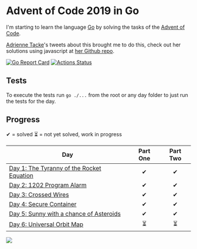 # Advent of Code 2019 in Go
I'm starting to learn the language [Go](https://golang.org/) by solving the tasks of the [Advent of Code](https://adventofcode.com/).

[Adrienne Tacke](http://adrienne.io/)'s tweets about this brought me to do this, check out her solutions using javascript at [her Github repo](https://github.com/adriennetacke/advent-of-code-2019).

[![Go Report Card](https://goreportcard.com/badge/github.com/dArignac/advent-of-code-2019)](https://goreportcard.com/report/github.com/dArignac/advent-of-code-2019)
[![Actions Status](https://github.com/dArignac/advent-of-code-2019/workflows/Go/badge.svg)](https://github.com/dArignac/advent-of-code-2019/actions)

## Tests
To execute the tests run `go ./...` from the root or any day folder to just run the tests for the day.

## Progress

✔ = solved
⏳ = not yet solved, work in progress

| Day  | Part One | Part Two | 
|---|:---:|:---:|
| [Day 1: The Tyranny of the Rocket Equation](https://github.com/dArignac/advent-of-code-2019/tree/master/day1-the-tyranny-of-rocket-equation) | ✔ | ✔ |
| [Day 2: 1202 Program Alarm](https://github.com/dArignac/advent-of-code-2019/tree/master/day2-program-alert) | ✔ | ✔ |
| [Day 3: Crossed Wires](https://github.com/dArignac/advent-of-code-2019/tree/master/day3-crossed-wires) | ✔ | ✔ |
| [Day 4: Secure Container](https://github.com/dArignac/advent-of-code-2019/tree/master/day4-secure-container) | ✔ | ✔ |
| [Day 5: Sunny with a chance of Asteroids](https://github.com/dArignac/advent-of-code-2019/tree/master/day5-sunny-with-a-chance-of-asteroids) | ✔ | ✔ |
| [Day 6: Universal Orbit Map](https://github.com/dArignac/advent-of-code-2019/tree/master/day6-universal-orbit-map) | ⏳ | ⏳ |

![](https://media.giphy.com/media/3oz8xIGBOOz0fJuY2k/source.gif)
